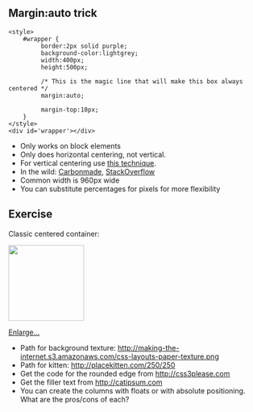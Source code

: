 ## Margin:auto trick

	<style>
		#wrapper {
			 border:2px solid purple;
			 background-color:lightgrey;
			 width:400px;
			 height:500px;
		
			 /* This is the magic line that will make this box always centered */
			 margin:auto;
		
			 margin-top:10px;
		}
	</style>
	<div id='wrapper'></div>

* Only works on block elements
* Only does horizontal centering, not vertical.
* For vertical centering use [this technique](http://zerosixthree.se/vertical-align-anything-with-just-3-lines-of-css/).
* In the wild: [Carbonmade](http://carbonmade.com/), [StackOverflow](http://stackoverflow.com)
* Common width is 960px wide
* You can substitute percentages for pixels for more flexibility




## Exercise

Classic centered container:

<img width=150 src='http://making-the-internet.s3.amazonaws.com/css-layouts-classic-centered-kitteh.png'>

[Enlarge...](http://making-the-internet.s3.amazonaws.com/css-layouts-classic-centered-kitteh.png)

* Path for background texture: <http://making-the-internet.s3.amazonaws.com/css-layouts-paper-texture.png>
* Path for kitten: <http://placekitten.com/250/250>
* Get the code for the rounded edge from <http://css3please.com>
* Get the filler text from <http://catipsum.com>
* You can create the columns with floats or with absolute positioning. What are the pros/cons of each?